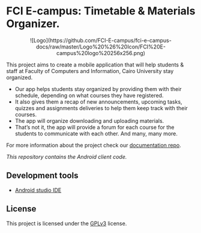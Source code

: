 # FCI E-campus: Timetable & Materials Organizer.
<p align="center">![Logo](https://github.com/FCI-E-campus/fci-e-campus-docs/raw/master/Logo%20%26%20Icon/FCI%20E-campus%20logo%20256x256.png)</p>
This project aims to create a mobile application that will help students & staff at Faculty of Computers and Information, Cairo University stay organized.

* Our app helps students stay organized by providing them with their schedule, depending on what courses they have registered.
* It also gives them a recap of new announcements, upcoming tasks, quizzes and assignments deliveries to help them keep track with their courses.
* The app will organize downloading and uploading materials.
* That’s not it, the app will provide a forum for each course for the students to communicate with each other. And many, many more.

For more information about the project check our [documentation repo](https://github.com/FCI-E-campus/fci-e-campus-docs).  

*This repository contains the Android client code.*  

## Development tools
* [Android studio IDE](https://developer.android.com/studio/index.html)

## License
This project is licensed under the [GPLv3](https://github.com/FCI-E-campus/fci-e-campus-android/blob/master/LICENSE) license.
